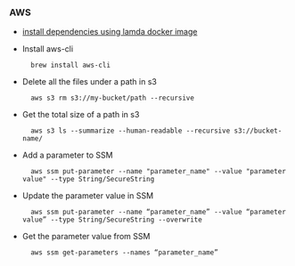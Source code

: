 ### AWS

* [install dependencies using lamda docker image](./aws/docker.md)

* Install aws-cli

        brew install aws-cli

* Delete all the files under a path in s3

        aws s3 rm s3://my-bucket/path --recursive

* Get the total size of a path in s3

        aws s3 ls --summarize --human-readable --recursive s3://bucket-name/

* Add a parameter to SSM

        aws ssm put-parameter --name "parameter_name" --value "parameter value" --type String/SecureString

* Update the parameter value in SSM

        aws ssm put-parameter --name “parameter_name” --value “parameter value” --type String/SecureString --overwrite

* Get the parameter value from SSM

        aws ssm get-parameters --names “parameter_name”




